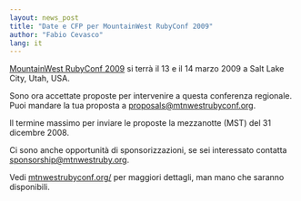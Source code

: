 ```yaml
---
layout: news_post
title: "Date e CFP per MountainWest RubyConf 2009"
author: "Fabio Cevasco"
lang: it
---
```


[MountainWest RubyConf 2009][1] si terrà il 13 e il 14 marzo 2009 a Salt
Lake City, Utah, USA.

Sono ora accettate proposte per intervenire a questa conferenza
regionale. Puoi mandare la tua proposta a proposals@mtnwestrubyconf.org.

Il termine massimo per inviare le proposte la mezzanotte (MST) del 31
dicembre 2008.

Ci sono anche opportunità di sponsorizzazioni, se sei interessato
contatta sponsorship@mtnwestruby.org.

Vedi [mtnwestrubyconf.org/][1] per maggiori dettagli, man mano che
saranno disponibili.



[1]: http://mtnwestrubyconf.org
